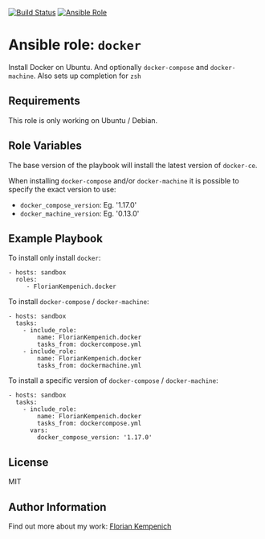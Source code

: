 [![Build Status](https://travis-ci.org/FlorianKempenich/docker.svg?branch=master)](https://travis-ci.org/FlorianKempenich/ansible-role-docker) [![Ansible Role](https://img.shields.io/ansible/role/22817.svg)](https://galaxy.ansible.com/FlorianKempenich/docker)

# Ansible role: `docker`
Install Docker on Ubuntu. And optionally `docker-compose` and `docker-machine`.
Also sets up completion for `zsh`

## Requirements
This role is only working on Ubuntu / Debian.

## Role Variables
The base version of the playbook will install the latest version of `docker-ce`. 

When installing `docker-compose` and/or `docker-machine` it is possible to specify the exact version to use:

* `docker_compose_version`: Eg. '1.17.0'
* `docker_machine_version`: Eg. '0.13.0'

## Example Playbook
To install only install `docker`:

    - hosts: sandbox
      roles:
         - FlorianKempenich.docker

To install `docker-compose` / `docker-machine`:

    - hosts: sandbox
      tasks:
        - include_role:
            name: FlorianKempenich.docker
            tasks_from: dockercompose.yml
        - include_role:
            name: FlorianKempenich.docker
            tasks_from: dockermachine.yml

To install a specific version of `docker-compose` / `docker-machine`:

    - hosts: sandbox
      tasks:
        - include_role:
            name: FlorianKempenich.docker
            tasks_from: dockercompose.yml
          vars:
            docker_compose_version: '1.17.0'


## License
MIT

## Author Information
Find out more about my work: [Florian Kempenich](https://floriankempenich.com)

